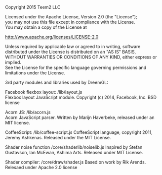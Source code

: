 Copyright 2015 Teem2 LLC  

Licensed under the Apache License, Version 2.0 (the "License");  
you may not use this file except in compliance with the License.  
You may obtain a copy of the License at  
  
   http://www.apache.org/licenses/LICENSE-2.0
  
Unless required by applicable law or agreed to in writing, software  
distributed under the License is distributed on an "AS IS" BASIS,  
WITHOUT WARRANTIES OR CONDITIONS OF ANY KIND, either express or implied.  
See the License for the specific language governing permissions and  
limitations under the License.

3rd party modules and libraries used by DreemGL:  

Facebook flexbox layout: /lib/layout.js  
Flexbox layout JavaScript module. Copyright (c) 2014, Facebook, Inc. BSD license  

Acorn JS: /lib/acorn.js  
Acorn JavaScript parser. Written by Marijn Haverbeke, released under an MIT license.  

CoffeeScript: /lib/coffee-script.js 
CoffeeScript language, copyright 2011, Jeremy Ashkenas. Released under the MIT License. 
 
  
Shader noise function /core/shaderlib/noiselib.js
Inspired by Stefan Gustavson, Ian McEwan, Ashima Arts. Released under MIT License.  
  
Shader compiler: /core/draw/shader.js
Based on work by Rik Arends. Relesaed under Apache 2.0 license  
